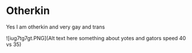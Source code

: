 # Otherkin
Yes I am otherkin and very gay and trans

![iug7tg7gt.PNG](Alt text here something about yotes and gators speed 40 vs 35)
